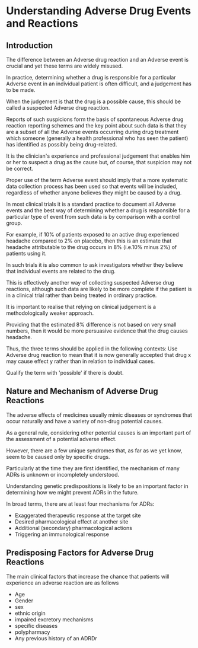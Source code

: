 # Understanding Adverse Drug Events and Reactions

## Introduction

The difference between an Adverse drug reaction and an Adverse event is crucial and yet these terms are widely misused.

In practice, determining whether a drug is responsible for a particular Adverse event in an individual patient is often difficult, and a judgement has to be made.

When the judgement is that the drug is a possible cause, this should be called a suspected Adverse drug reaction.

Reports of such suspicions form the basis of spontaneous Adverse drug reaction reporting schemes and the key point about such data is that they are a subset of all the Adverse events occurring during drug treatment which someone (generally a health professional who has seen the patient) has identified as possibly being drug-related.

It is the clinician's experience and professional judgement that enables him or her to suspect a drug as the cause but, of course, that suspicion may not be correct.

Proper use of the term Adverse event should imply that a more systematic data collection process has been used so that events will be included, regardless of whether anyone believes they might be caused by a drug.

In most clinical trials it is a standard practice to document all Adverse events and the best way of determining whether a drug is responsible for a particular type of event from such data is by comparison with a control group.

For example, if 10% of patients exposed to an active drug experienced headache compared to 2% on placebo, then this is an estimate that headache attributable to the drug occurs in 8% (i.e.10% minus 2%) of patients using it.

In such trials it is also common to ask investigators whether they believe that individual events are related to the drug.

This is effectively another way of collecting suspected Adverse drug reactions, although such data are likely to be more complete if the patient is in a clinical trial rather than being treated in ordinary practice.

It is important to realise that relying on clinical judgement is a methodologically weaker approach.

Providing that the estimated 8% difference is not based on very small numbers, then it would be more persuasive evidence that the drug causes headache.

Thus, the three terms should be applied in the following contexts: Use Adverse drug reaction to mean that it is now generally accepted that drug x may cause effect y rather than in relation to individual cases.

Qualify the term with 'possible' if there is doubt.

## Nature and Mechanism of Adverse Drug Reactions

The adverse effects of medicines usually mimic diseases or syndromes that occur naturally and have a variety of non‐drug potential causes.

As a general rule, considering other potential causes is an important part of the assessment of a potential adverse effect.

However, there are a few unique syndromes that, as far as we yet know, seem to be caused only by specific drugs.

Particularly at the time they are first identified, the mechanism of many ADRs is unknown or incompletely understood.

Understanding genetic predispositions is likely to be an important factor in determining how we might prevent ADRs in the future.

In broad terms, there are at least four mechanisms for ADRs:

- Exaggerated therapeutic response at the target site
- Desired pharmacological effect at another site
- Additional (secondary) pharmacological actions
- Triggering an immunological response

## Predisposing Factors for Adverse Drug Reactions

The main clinical factors that increase the chance that patients will experience an adverse reaction are as follows

- Age
- Gender
- sex
- ethnic origin
- impaired excretory mechanisms
- specific diseases
- polypharmacy
- Any previous history of an ADRDr

